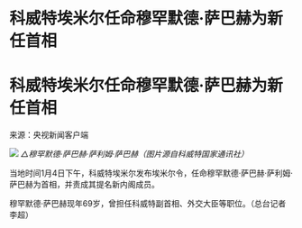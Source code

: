 # 科威特埃米尔任命穆罕默德·萨巴赫为新任首相

# 科威特埃米尔任命穆罕默德·萨巴赫为新任首相

来源：央视新闻客户端​​​​​​​

![](https://inews.gtimg.com/om_bt/O-tv-9L5Wzio4Sqiqv4Z-Xbq2d_QDkcPklyrRCzylUcCsAA/1000)
_△穆罕默德·萨巴赫·萨利姆·萨巴赫（图片源自科威特国家通讯社）_

当地时间1月4日下午，科威特埃米尔发布埃米尔令，任命穆罕默德·萨巴赫·萨利姆·萨巴赫为首相，并责成其提名新内阁成员。

穆罕默德·萨巴赫现年69岁，曾担任科威特副首相、外交大臣等职位。（总台记者 李超）

